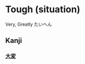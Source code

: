 # Tough (situation)
Very, Greatly
たいへん

## Kanji
### [大](Kanji/kanji-dict/大.md)[変](Kanji/kanji-dict/変.md)